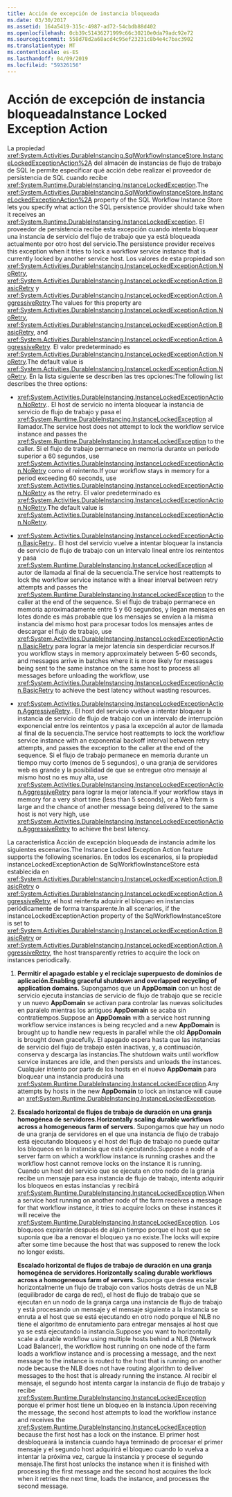 ```yaml
---
title: Acción de excepción de instancia bloqueada
ms.date: 03/30/2017
ms.assetid: 164a5419-315c-4987-ad72-54cbdb88d402
ms.openlocfilehash: 0cb39c51436271999c66c30210e0da79adc92e72
ms.sourcegitcommit: 558d78d2a68acd4c95ef23231c8b4e4c7bac3902
ms.translationtype: MT
ms.contentlocale: es-ES
ms.lasthandoff: 04/09/2019
ms.locfileid: "59326156"
---
```

# <a name="instance-locked-exception-action"></a><span data-ttu-id="79e74-102">Acción de excepción de instancia bloqueada</span><span class="sxs-lookup"><span data-stu-id="79e74-102">Instance Locked Exception Action</span></span>
<span data-ttu-id="79e74-103">La propiedad <xref:System.Activities.DurableInstancing.SqlWorkflowInstanceStore.InstanceLockedExceptionAction%2A> del almacén de instancias de flujo de trabajo de SQL le permite especificar qué acción debe realizar el proveedor de persistencia de SQL cuando recibe <xref:System.Runtime.DurableInstancing.InstanceLockedException>.</span><span class="sxs-lookup"><span data-stu-id="79e74-103">The <xref:System.Activities.DurableInstancing.SqlWorkflowInstanceStore.InstanceLockedExceptionAction%2A> property of the SQL Workflow Instance Store lets you specify what action the SQL persistence provider should take when it receives an <xref:System.Runtime.DurableInstancing.InstanceLockedException>.</span></span> <span data-ttu-id="79e74-104">El proveedor de persistencia recibe esta excepción cuando intenta bloquear una instancia de servicio del flujo de trabajo que ya está bloqueada actualmente por otro host del servicio.</span><span class="sxs-lookup"><span data-stu-id="79e74-104">The persistence provider receives this exception when it tries to lock a workflow service instance that is currently locked by another service host.</span></span> <span data-ttu-id="79e74-105">Los valores de esta propiedad son <xref:System.Activities.DurableInstancing.InstanceLockedExceptionAction.NoRetry>, <xref:System.Activities.DurableInstancing.InstanceLockedExceptionAction.BasicRetry> y <xref:System.Activities.DurableInstancing.InstanceLockedExceptionAction.AggressiveRetry>.</span><span class="sxs-lookup"><span data-stu-id="79e74-105">The values for this property are <xref:System.Activities.DurableInstancing.InstanceLockedExceptionAction.NoRetry>, <xref:System.Activities.DurableInstancing.InstanceLockedExceptionAction.BasicRetry>, and <xref:System.Activities.DurableInstancing.InstanceLockedExceptionAction.AggressiveRetry>.</span></span> <span data-ttu-id="79e74-106">El valor predeterminado es <xref:System.Activities.DurableInstancing.InstanceLockedExceptionAction.NoRetry>.</span><span class="sxs-lookup"><span data-stu-id="79e74-106">The default value is <xref:System.Activities.DurableInstancing.InstanceLockedExceptionAction.NoRetry>.</span></span> <span data-ttu-id="79e74-107">En la lista siguiente se describen las tres opciones:</span><span class="sxs-lookup"><span data-stu-id="79e74-107">The following list describes the three options:</span></span>  
  
-   <xref:System.Activities.DurableInstancing.InstanceLockedExceptionAction.NoRetry><span data-ttu-id="79e74-108">.</span><span class="sxs-lookup"><span data-stu-id="79e74-108">.</span></span> <span data-ttu-id="79e74-109">El host de servicio no intenta bloquear la instancia de servicio de flujo de trabajo y pasa el <xref:System.Runtime.DurableInstancing.InstanceLockedException> al llamador.</span><span class="sxs-lookup"><span data-stu-id="79e74-109">The service host does not attempt to lock the workflow service instance and passes the <xref:System.Runtime.DurableInstancing.InstanceLockedException> to the caller.</span></span>  <span data-ttu-id="79e74-110">Si el flujo de trabajo permanece en memoria durante un período superior a 60 segundos, use <xref:System.Activities.DurableInstancing.InstanceLockedExceptionAction.NoRetry> como el reintento.</span><span class="sxs-lookup"><span data-stu-id="79e74-110">If your workflow stays in memory for a period exceeding 60 seconds, use <xref:System.Activities.DurableInstancing.InstanceLockedExceptionAction.NoRetry> as the retry.</span></span> <span data-ttu-id="79e74-111">El valor predeterminado es <xref:System.Activities.DurableInstancing.InstanceLockedExceptionAction.NoRetry>.</span><span class="sxs-lookup"><span data-stu-id="79e74-111">The default value is <xref:System.Activities.DurableInstancing.InstanceLockedExceptionAction.NoRetry>.</span></span>  
  
-   <xref:System.Activities.DurableInstancing.InstanceLockedExceptionAction.BasicRetry><span data-ttu-id="79e74-112">.</span><span class="sxs-lookup"><span data-stu-id="79e74-112">.</span></span> <span data-ttu-id="79e74-113">El host del servicio vuelve a intentar bloquear la instancia de servicio de flujo de trabajo con un intervalo lineal entre los reintentos y pasa <xref:System.Runtime.DurableInstancing.InstanceLockedException> al autor de llamada al final de la secuencia.</span><span class="sxs-lookup"><span data-stu-id="79e74-113">The service host reattempts to lock the workflow service instance with a linear interval between retry attempts and passes the <xref:System.Runtime.DurableInstancing.InstanceLockedException> to the caller at the end of the sequence.</span></span> <span data-ttu-id="79e74-114">Si el flujo de trabajo permanece en memoria aproximadamente entre 5 y 60 segundos, y llegan mensajes en lotes donde es más probable que los mensajes se envíen a la misma instancia del mismo host para procesar todos los mensajes antes de descargar el flujo de trabajo, use <xref:System.Activities.DurableInstancing.InstanceLockedExceptionAction.BasicRetry> para lograr la mejor latencia sin desperdiciar recursos.</span><span class="sxs-lookup"><span data-stu-id="79e74-114">If you workflow stays in memory approximately between 5-60 seconds, and messages arrive in batches where it is more likely for messages being sent to the same instance on the same host to process all messages before unloading the workflow, use <xref:System.Activities.DurableInstancing.InstanceLockedExceptionAction.BasicRetry> to achieve the best latency without wasting resources.</span></span>  
  
-   <xref:System.Activities.DurableInstancing.InstanceLockedExceptionAction.AggressiveRetry><span data-ttu-id="79e74-115">.</span><span class="sxs-lookup"><span data-stu-id="79e74-115">.</span></span> <span data-ttu-id="79e74-116">El host del servicio vuelve a intentar bloquear la instancia de servicio de flujo de trabajo con un intervalo de interrupción exponencial entre los reintentos y pasa la excepción al autor de llamada al final de la secuencia.</span><span class="sxs-lookup"><span data-stu-id="79e74-116">The service host reattempts to lock the workflow service instance with an exponential backoff interval between retry attempts, and passes the exception to the caller at the end of the sequence.</span></span> <span data-ttu-id="79e74-117">Si el flujo de trabajo permanece en memoria durante un tiempo muy corto (menos de 5 segundos), o una granja de servidores web es grande y la posibilidad de que se entregue otro mensaje al mismo host no es muy alta, use <xref:System.Activities.DurableInstancing.InstanceLockedExceptionAction.AggressiveRetry> para lograr la mejor latencia.</span><span class="sxs-lookup"><span data-stu-id="79e74-117">If your workflow stays in memory for a very short time (less than 5 seconds), or a Web farm is large and the chance of another message being delivered to the same host is not very high, use <xref:System.Activities.DurableInstancing.InstanceLockedExceptionAction.AggressiveRetry> to achieve the best latency.</span></span>  
  
 <span data-ttu-id="79e74-118">La característica Acción de excepción bloqueada de instancia admite los siguientes escenarios.</span><span class="sxs-lookup"><span data-stu-id="79e74-118">The Instance Locked Exception Action feature supports the following scenarios.</span></span> <span data-ttu-id="79e74-119">En todos los escenarios, si la propiedad instanceLockedExceptionAction de SqlWorkflowInstanceStore está establecida en <xref:System.Activities.DurableInstancing.InstanceLockedExceptionAction.BasicRetry> o <xref:System.Activities.DurableInstancing.InstanceLockedExceptionAction.AggressiveRetry>, el host reintenta adquirir el bloqueo en instancias periódicamente de forma transparente.</span><span class="sxs-lookup"><span data-stu-id="79e74-119">In all scenarios, if the instanceLockedExceptionAction property of the SqlWorkflowInstanceStore is set to <xref:System.Activities.DurableInstancing.InstanceLockedExceptionAction.BasicRetry> or <xref:System.Activities.DurableInstancing.InstanceLockedExceptionAction.AggressiveRetry>, the host transparently retries to acquire the lock on instances periodically.</span></span>  
  
1. **<span data-ttu-id="79e74-120">Permitir el apagado estable y el reciclaje superpuesto de dominios de aplicación.</span><span class="sxs-lookup"><span data-stu-id="79e74-120">Enabling graceful shutdown and overlapped recycling of application domains.</span></span>** <span data-ttu-id="79e74-121">Supongamos que un **AppDomain** con un host de servicio ejecuta instancias de servicio de flujo de trabajo que se recicle y un nuevo **AppDomain** se activan para controlar las nuevas solicitudes en paralelo mientras los antiguos  **AppDomain** se acaba sin contratiempos.</span><span class="sxs-lookup"><span data-stu-id="79e74-121">Suppose an **AppDomain** with a service host running workflow service instances is being recycled and a new **AppDomain** is brought up to handle new requests in parallel while the old **AppDomain** is brought down gracefully.</span></span> <span data-ttu-id="79e74-122">El apagado espera hasta que las instancias de servicio del flujo de trabajo estén inactivas, y, a continuación, conserva y descarga las instancias.</span><span class="sxs-lookup"><span data-stu-id="79e74-122">The shutdown waits until workflow service instances are idle, and then persists and unloads the instances.</span></span> <span data-ttu-id="79e74-123">Cualquier intento por parte de los hosts en el nuevo **AppDomain** para bloquear una instancia producirá una <xref:System.Runtime.DurableInstancing.InstanceLockedException>.</span><span class="sxs-lookup"><span data-stu-id="79e74-123">Any attempts by hosts in the new **AppDomain** to lock an instance will cause an <xref:System.Runtime.DurableInstancing.InstanceLockedException>.</span></span>  
  
2. **<span data-ttu-id="79e74-124">Escalado horizontal de flujos de trabajo de duración en una granja homogénea de servidores.</span><span class="sxs-lookup"><span data-stu-id="79e74-124">Horizontally scaling durable workflows across a homogeneous farm of servers.</span></span>** <span data-ttu-id="79e74-125">Supongamos que hay un nodo de una granja de servidores en el que una instancia de flujo de trabajo está ejecutando bloqueos y el host del flujo de trabajo no puede quitar los bloqueos en la instancia que está ejecutando.</span><span class="sxs-lookup"><span data-stu-id="79e74-125">Suppose a node of a server farm on which a workflow instance is running crashes and the workflow host cannot remove locks on the instance it is running.</span></span> <span data-ttu-id="79e74-126">Cuando un host del servicio que se ejecuta en otro nodo de la granja recibe un mensaje para esa instancia de flujo de trabajo, intenta adquirir los bloqueos en estas instancias y recibirá <xref:System.Runtime.DurableInstancing.InstanceLockedException>.</span><span class="sxs-lookup"><span data-stu-id="79e74-126">When a service host running on another node of the farm receives a message for that workflow instance, it tries to acquire locks on these instances it will receive the <xref:System.Runtime.DurableInstancing.InstanceLockedException>.</span></span> <span data-ttu-id="79e74-127">Los bloqueos expirarán después de algún tiempo porque el host que se suponía que iba a renovar el bloqueo ya no existe.</span><span class="sxs-lookup"><span data-stu-id="79e74-127">The locks will expire after some time because the host that was supposed to renew the lock no longer exists.</span></span>  
  
     **<span data-ttu-id="79e74-128">Escalado horizontal de flujos de trabajo de duración en una granja homogénea de servidores.</span><span class="sxs-lookup"><span data-stu-id="79e74-128">Horizontally scaling durable workflows across a homogeneous farm of servers.</span></span>**  <span data-ttu-id="79e74-129">Suponga que desea escalar horizontalmente un flujo de trabajo con varios hosts detrás de un NLB (equilibrador de carga de red), el host de flujo de trabajo que se ejecutan en un nodo de la granja carga una instancia de flujo de trabajo y está procesando un mensaje y el mensaje siguiente a la instancia se enruta a el host que se está ejecutando en otro nodo porque el NLB no tiene el algoritmo de enrutamiento para entregar mensajes al host que ya se está ejecutando la instancia.</span><span class="sxs-lookup"><span data-stu-id="79e74-129">Suppose you want to horizontally scale a durable workflow using multiple hosts behind a NLB (Network Load Balancer), the workflow host running on one node of the farm loads a workflow instance and is processing a message, and the next message to the instance is routed to the host that is running on another node because the NLB does not have routing algorithm to deliver messages to the host that is already running the instance.</span></span> <span data-ttu-id="79e74-130">Al recibir el mensaje, el segundo host intenta cargar la instancia de flujo de trabajo y recibe <xref:System.Runtime.DurableInstancing.InstanceLockedException> porque el primer host tiene un bloqueo en la instancia.</span><span class="sxs-lookup"><span data-stu-id="79e74-130">Upon receiving the message, the second host attempts to load the workflow instance and receives the <xref:System.Runtime.DurableInstancing.InstanceLockedException> because the first host has a lock on the instance.</span></span> <span data-ttu-id="79e74-131">El primer host desbloqueará la instancia cuando haya terminado de procesar el primer mensaje y el segundo host adquirirá el bloqueo cuando lo vuelva a intentar la próxima vez, cargue la instancia y procese el segundo mensaje.</span><span class="sxs-lookup"><span data-stu-id="79e74-131">The first host unlocks the instance when it is finished with processing the first message and the second host acquires the lock when it retries the next time, loads the instance, and processes the second message.</span></span>
